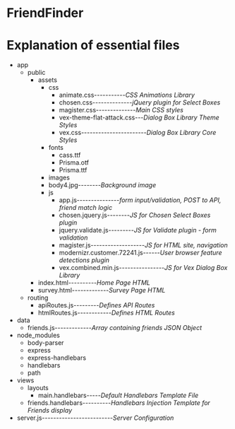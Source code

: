 # FriendFinder

# Explanation of essential files

* app
  * public
    * assets
      * css 
        * animate.css-----------*CSS Animations Library*
        * chosen.css--------------*jQuery plugin for Select Boxes*
        * magister.css--------------*Main CSS styles*
        * vex-theme-flat-attack.css---*Dialog Box Library Theme Styles*
        * vex.css-----------------------*Dialog Box Library Core Styles*
      * fonts
        * cass.ttf
        * Prisma.otf
        * Prisma.ttf
      * images
      * body4.jpg--------*Background image*
      * js
        * app.js---------------*form input/validation, POST to API, friend match logic*
        * chosen.jquery.js--------*JS for Chosen Select Boxes plugin*
        * jquery.validate.js---------*JS for Validate plugin - form validation*
        * magister.js-------------------*JS for HTML site, navigation*
        * modernizr.customer.72241.js------*User browser feature detections plugin*
        * vex.combined.min.js----------------*JS for Vex Dialog Box Library*
    * index.html----------*Home Page HTML*
    * survey.html-------------*Survey Page HTML*
  * routing
    * apiRoutes.js---------*Defines API Routes*
    * htmlRoutes.js------------*Defines HTML Routes*
* data
  * friends.js-------------*Array containing friends JSON Object*
* node_modules
  * body-parser
  * express
  * express-handlebars
  * handlebars
  * path
* views
  * layouts
      * main.handlebars-----*Default Handlebars Template File*
  * friends.handlebars----------*Handlebars Injection Template for Friends display*
* server.js-------------------------*Server Configuration*